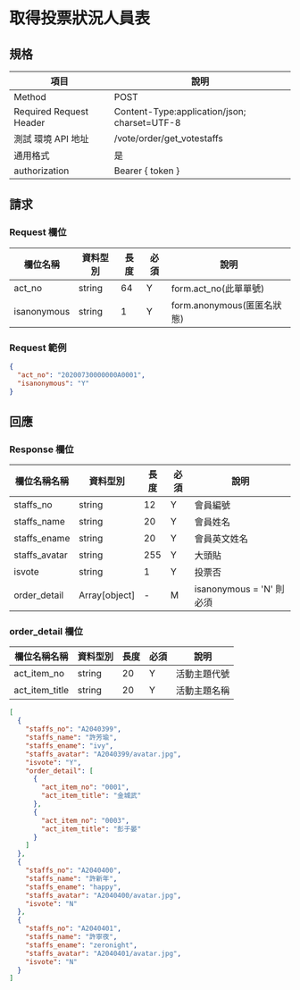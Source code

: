 # 取得投票狀況人員表

## 規格

| 項目                    | 說明                                         |
| ----------------------- | -------------------------------------------- |
| Method                  | POST                                         |
| Required Request Header | Content-Type:application/json; charset=UTF-8 |
| 測試 環境 API 地址      | /vote/order/get_votestaffs                   |
| 通用格式                | 是                                           |
| authorization           | Bearer { token }                             |

## 請求

### Request 欄位

| 欄位名稱    | 資料型別 | 長度 | 必須 | 說明                       |
| ----------- | -------- | ---- | ---- | -------------------------- |
| act_no      | string   | 64   | Y    | form.act_no(此單單號)      |
| isanonymous | string   | 1    | Y    | form.anonymous(匿匿名狀態) |

### Request 範例

```json
{
  "act_no": "20200730000000A0001",
  "isanonymous": "Y"
}
```

## 回應

### Response 欄位

| 欄位名稱名稱  | 資料型別      | 長度 | 必須 | 說明                     |
| ------------- | ------------- | ---- | ---- | ------------------------ |
| staffs_no     | string        | 12   | Y    | 會員編號                 |
| staffs_name   | string        | 20   | Y    | 會員姓名                 |
| staffs_ename  | string        | 20   | Y    | 會員英文姓名             |
| staffs_avatar | string        | 255  | Y    | 大頭貼                   |
| isvote        | string        | 1    | Y    | 投票否                   |
| order_detail  | Array[object] | -    | M    | isanonymous = 'N' 則必須 |

### order_detail 欄位

| 欄位名稱名稱   | 資料型別 | 長度 | 必須 | 說明         |
| -------------- | -------- | ---- | ---- | ------------ |
| act_item_no    | string   | 20   | Y    | 活動主題代號 |
| act_item_title | string   | 20   | Y    | 活動主題名稱 |

```json
[
  {
    "staffs_no": "A2040399",
    "staffs_name": "許芳瑜",
    "staffs_ename": "ivy",
    "staffs_avatar": "A2040399/avatar.jpg",
    "isvote": "Y",
    "order_detail": [
      {
        "act_item_no": "0001",
        "act_item_title": "金城武"
      },
      {
        "act_item_no": "0003",
        "act_item_title": "彭于晏"
      }
    ]
  },
  {
    "staffs_no": "A2040400",
    "staffs_name": "許新年",
    "staffs_ename": "happy",
    "staffs_avatar": "A2040400/avatar.jpg",
    "isvote": "N"
  },
  {
    "staffs_no": "A2040401",
    "staffs_name": "許寧夜",
    "staffs_ename": "zeronight",
    "staffs_avatar": "A2040401/avatar.jpg",
    "isvote": "N"
  }
]
```


